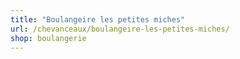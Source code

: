 ```yaml
---
title: "Boulangeire les petites miches"
url: /chevanceaux/boulangeire-les-petites-miches/
shop: boulangerie
---
```


